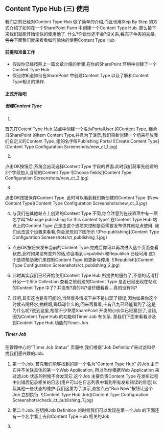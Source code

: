 ## Content Type Hub (三) 使用 ##

我们之前已经对Content Type Hub 做了简单的介绍,而且也用Step By Step 的方式介绍了如何在一个SharePoint Farm 中创建一个Content Type Hub. 那么接下来我们就能开始愉快的使用他了. 什么?你说你还不会?没关系,~~看完了今天的文章,包会~~下面我们就来看看如何愉快的使用Content Type Hub

#### 前提和准备工作 ####
- 假设你已经按照上一篇文章介绍的步骤,在你的SharePoint 环境中创建了一个Content Type Hub
- 假设你知道如何在SharePoint 中创建Content Type 以及了解和Content Type相关的操作.
 

#### 正式开始吧 ####

##### 创建Content Type #####
1. 
首先在Cotent Type Hub 站点中创建一个名为PortalUser 的Content Type, 继承自SharePoint 的Item Content Type,并且为了演示,我们将新创建一个组来存放我们自定义的Content Type, 组的名字叫Publishing Portal
![Create Content Type](Content Type Configuration Screenshots/new_ct_1.jpg)

2. 
点击OK按钮后,系统会出现选择Content Type 字段的界面.此时我们将事先创建的2个字段加入当前的Content Type
![Choose fields](Content Type Configuration Screenshots/new_ct_2.jpg)

3. 
点击OK按钮保存Content Type. 此时可以看到我们新创建的Content Type
![New Content Type](Content Type Configuration Screenshots/new_ct_3.jpg)

4. 与我们在其他站点上创建的Content Type 不同,你会注意到在设置项中有一项名字叫"Manage publishing for this content type".在Content Type Hub 站点上的Content Type 正是由这个选项来控制是否需要发布供其他站点使用.
我们点击这个设置来看看,你会发现如下图所示
![Pre-publishing](Content Type Configuration Screenshots/ct_publishing_1.jpg)

5. 点击OK按钮来发布当前的Content Type.完成后你可以再次进入这个页面查看状态,此时如果没有意外的话,你会看到Unpublish 和Republish 已经可用.这2个选项帮助我们来控制Content Type 的更新与停用.
![Republish](Content Type Configuration Screenshots/ct_publishing_2.jpg)

6. 此时其实我们已经开始使用Content Type Hub 所提供的服务了,不信的话请打开另一个Site Collection 查看之前创建的Content Type 是否已经出现在站点的Content Type 中了?
并没有?真的吗?请仔细看看....真的没有吗?

7. 好吧,其实这也是有可能的,当然很多情况下并不是出现了错误,因为如果你这个时候去喝杯水,抽根烟,踢场球什么的,回来再看看,十有八九已经能看到了.这是为什么呢?说到这里,相信不少熟悉SharePoint 开发的小伙伴已经猜到了,没错,因为Content Type Hub 的功能和Timer Job 有关系. 那我们下面来看看涉及到Content Type Hub 功能的Timer Job

##### Timer Job #####
在管理中心的"Timer Job Status" 页面中,我们根据"Job Definition"来过滤和寻找我们感兴趣的Job.
1. 第一个Job. 首先我们能够找到的是一个名为"Content Type Hub" 的Job.由于它并不关联具体的某一个Web Application, 所以当你根据Web Application 来过滤Job 状态的时候不会发现它.这个Job 主要负责Content Type 在发布过程中出错后记录相关的日志(用户可以在日志列表中看到所有发布错误的信息)以及其他一些状态的维护.我们这里为了演示,直接点击"Run Now"按钮让这个Job 立刻执行.
![Content Type Hub Job](Content Type Configuration Screenshots/check_ct_publishing_7.jpg)

2. 第二个Job. 在切换Job Definition 的时候我们可以发现在第一个Job 的下面还有一个名字看上去和Content Type Hub 相关的Job 
3. 






